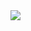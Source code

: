 <img src="https://jihulab.com/rang.wu/jh-gitlab-group-level-setting-tool/-/blob/main/Images/img1.gif" />
